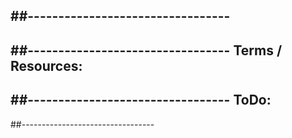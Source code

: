 ##---------------------------------
- 
##---------------------------------
Terms / Resources:
- 
##---------------------------------
ToDo:
- 
##---------------------------------
